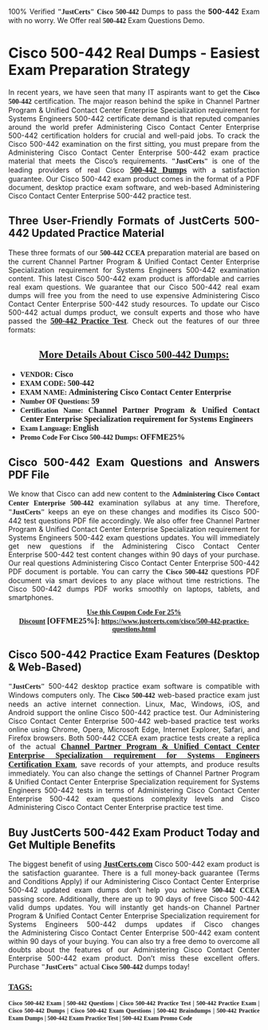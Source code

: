 <p style="text-align: justify;">100% Verified <span style="font-size:14px;"><span style="font-family:Georgia,serif;"><strong>"JustCerts"</strong></span></span> <span style="font-family:Georgia,serif;"><strong>Cisco 500-442</strong></span> Dumps to pass the <strong>500-442</strong> Exam with no worry. We Offer real <span style="font-family:Georgia,serif;"><strong>500-442</strong></span> Exam Questions Demo.</p>

<h1 style="text-align: justify;"><strong>Cisco 500-442 Real Dumps - Easiest Exam Preparation Strategy</strong></h1>

<p style="text-align: justify;">In recent years, we have seen that many IT aspirants want to get the <span style="font-family:Georgia,serif;"><strong>Cisco 500-442</strong></span> certification. The major reason behind the spike in Channel Partner Program & Unified Contact Center Enterprise Specialization requirement for Systems Engineers 500-442 certificate demand is that reputed companies around the world prefer Administering Cisco Contact Center Enterprise 500-442 certification holders for crucial and well-paid jobs. To crack the Cisco 500-442 examination on the first sitting, you must prepare from the Administering Cisco Contact Center Enterprise 500-442 exam practice material that meets the Cisco’s requirements. <span style="font-size:14px;"><span style="font-family:Georgia,serif;"><strong>"JustCerts"</strong></span></span> is one of the leading providers of real Cisco <a href="https://www.justcerts.com/cisco/500-442-practice-questions.html"><span style="font-size:16px;"><u><span style="font-family:Georgia,serif;"><strong>500-442 Dumps</strong></span></u></span></a> with a satisfaction guarantee. Our Cisco 500-442 exam product comes in the format of a PDF document, desktop practice exam software, and web-based Administering Cisco Contact Center Enterprise 500-442 practice test.</p>

<h2 style="text-align: justify;"><strong>Three User-Friendly Formats of JustCerts 500-442 Updated Practice Material</strong></h2>

<p style="text-align: justify;">These three formats of our <span style="font-family:Georgia,serif;"><strong>500-442 CCEA</strong></span> preparation material are based on the current Channel Partner Program & Unified Contact Center Enterprise Specialization requirement for Systems Engineers 500-442 examination content. This latest Cisco 500-442 exam product is affordable and carries real exam questions. We guarantee that our Cisco 500-442 real exam dumps will free you from the need to use expensive Administering Cisco Contact Center Enterprise 500-442 study resources. To update our Cisco 500-442 actual dumps product, we consult experts and those who have passed the <a href="https://www.justcerts.com/cisco/500-442-practice-questions.html"><u><span style="font-size:16px;"><span style="font-family:Georgia,serif;"><strong>500-442 Practice Test</strong></span></span></u></a>. Check out the features of our three formats:</p>

<h2 style="text-align: center;"><u><strong><span style="font-family:Georgia,serif;">More Details About Cisco 500-442 Dumps:</span></strong></u></h2>

<ul>
	<li style="text-align: justify;"><span style="font-size:14px;"><span style="font-family:Georgia,serif;"><strong>VENDOR: </strong></span></span><span style="font-size:16px;"><span style="font-family:Georgia,serif;"><strong>Cisco</strong></span></span></li>
	<li style="text-align: justify;"><span style="font-size:14px;"><span style="font-family:Georgia,serif;"><strong>EXAM CODE: </strong></span></span><span style="font-size:16px;"><span style="font-family:Georgia,serif;"><strong>500-442</strong></span></span></li>
	<li style="text-align: justify;"><span style="font-size:14px;"><span style="font-family:Georgia,serif;"><strong>EXAM NAME: </strong></span></span><span style="font-size:16px;"><span style="font-family:Georgia,serif;"><strong>Administering Cisco Contact Center Enterprise</strong></span></span></li>
	<li style="text-align: justify;"><span style="font-size:14px;"><span style="font-family:Georgia,serif;"><strong>Number OF Questions: </strong></span></span><span style="font-size:16px;"><span style="font-family:Georgia,serif;"><strong>59</strong></span></span></li>
	<li style="text-align: justify;"><span style="font-size:14px;"><span style="font-family:Georgia,serif;"><strong>Certification Name: </strong></span></span><span style="font-size:16px;"><span style="font-family:Georgia,serif;"><strong>Channel Partner Program & Unified Contact Center Enterprise Specialization requirement for Systems Engineers</strong></span></span></li>
	<li style="text-align: justify;"><span style="font-size:14px;"><span style="font-family:Georgia,serif;"><strong>Exam Language: </strong></span></span><span style="font-size:16px;"><span style="font-family:Georgia,serif;"><strong>English</strong></span></span></li>
	<li style="text-align: justify;"><span style="font-size:14px;"><span style="font-family:Georgia,serif;"><strong>Promo Code For Cisco 500-442 Dumps: </strong></span></span><span style="font-size:16px;"><span style="font-family:Georgia,serif;"><strong>OFFME25%</strong></span></span></li>
</ul>

<h2 style="text-align: justify;"><strong>Cisco 500-442 Exam Questions and Answers PDF File</strong></h2>

<p style="text-align: justify;">We know that Cisco can add new content to the <span style="font-family:Georgia,serif;"><strong>Administering Cisco Contact Center Enterprise 500-442</strong></span> examination syllabus at any time. Therefore, <span style="font-size:14px;"><span style="font-family:Georgia,serif;"><strong>"JustCerts"</strong></span></span> keeps an eye on these changes and modifies its Cisco 500-442 test questions PDF file accordingly. We also offer free Channel Partner Program & Unified Contact Center Enterprise Specialization requirement for Systems Engineers 500-442 exam questions updates. You will immediately get new questions if the Administering Cisco Contact Center Enterprise 500-442 test content changes within 90 days of your purchase. Our real questions Administering Cisco Contact Center Enterprise 500-442 PDF document is portable. You can carry the <span style="font-family:Georgia,serif;"><strong>Cisco 500-442</strong></span> questions PDF document via smart devices to any place without time restrictions. The Cisco 500-442 dumps PDF works smoothly on laptops, tablets, and smartphones.</p>

<p style="text-align: center;"><span style="font-size:14px;"><span style="font-family:Georgia,serif;"><strong><u>Use this Coupon Code For 25% Discount</u> </strong></span></span><span style="font-size:16px;"><span style="font-family:Georgia,serif;"><strong>[OFFME25%]</strong></span></span><span style="font-size:14px;"><span style="font-family:Georgia,serif;"><strong>: <u><a href="https://www.justcerts.com/cisco/500-442-practice-questions.html">https://www.justcerts.com/cisco/500-442-practice-questions.html</a></u></strong></span></span></p>

<h2 style="text-align: justify;"><strong>Cisco 500-442 Practice Exam Features (Desktop & Web-Based)</strong></h2>

<p style="text-align: justify;"><span style="font-size:14px;"><span style="font-family:Georgia,serif;"><strong>"JustCerts"</strong></span></span> 500-442 desktop practice exam software is compatible with Windows computers only. The <span style="font-family:Georgia,serif;"><strong>Cisco 500-442</strong></span> web-based practice exam just needs an active internet connection. Linux, Mac, Windows, iOS, and Android support the online Cisco 500-442 practice test. Our Administering Cisco Contact Center Enterprise 500-442 web-based practice test works online using Chrome, Opera, Microsoft Edge, Internet Explorer, Safari, and Firefox browsers. Both 500-442 CCEA exam practice tests create a replica of the actual <u><a href="https://www.justcerts.com/cisco/channel-partner-program-certification-exams.html"><span style="font-size:16px;"><span style="font-family:Georgia,serif;"><strong>Channel Partner Program & Unified Contact Center Enterprise Specialization requirement for Systems Engineers Certification Exam</strong></span></span></a></u>, save records of your attempts, and produce results immediately. You can also change the settings of Channel Partner Program & Unified Contact Center Enterprise Specialization requirement for Systems Engineers 500-442 tests in terms of Administering Cisco Contact Center Enterprise 500-442 exam questions complexity levels and Cisco Administering Cisco Contact Center Enterprise practice test time.</p>

<h2 style="text-align: justify;"><strong>Buy JustCerts 500-442 Exam Product Today and Get Multiple Benefits</strong></h2>

<p style="text-align: justify;">The biggest benefit of using <a href="https://www.justcerts.com/"><u><span style="font-size:16px;"><span style="font-family:Georgia,serif;"><strong>JustCerts.com</strong></span></span></u></a> Cisco 500-442 exam product is the satisfaction guarantee. There is a full money-back guarantee (Terms and Conditions Apply) if our Administering Cisco Contact Center Enterprise 500-442 updated exam dumps don’t help you achieve <span style="font-family:Georgia,serif;"><strong>500-442 CCEA</strong></span> passing score. Additionally, there are up to 90 days of free Cisco 500-442 valid dumps updates. You will instantly get hands-on Channel Partner Program & Unified Contact Center Enterprise Specialization requirement for Systems Engineers 500-442 dumps updates if Cisco changes the Administering Cisco Contact Center Enterprise 500-442 exam content within 90 days of your buying. You can also try a free demo to overcome all doubts about the features of our Administering Cisco Contact Center Enterprise 500-442 exam product. Don’t miss these excellent offers. Purchase <span style="font-size:14px;"><span style="font-family:Georgia,serif;"><strong>"JustCerts"</strong></span></span> actual <span style="font-family:Georgia,serif;"><strong>Cisco 500-442</strong></span> dumps today!</p>

<h3 style="text-align: justify;"><u><span style="font-size:16px;"><span style="font-family:Georgia,serif;"><strong>TAGS:</strong></span></span></u></h3>

<p style="text-align: justify;"><span style="font-size:12px;"><span style="font-family:Georgia,serif;"><strong>Cisco 500-442 Exam | 500-442 Questions | Cisco 500-442 Practice Test | 500-442 Practice Exam | Cisco 500-442 Dumps | Cisco 500-442 Exam Questions | 500-442 Braindumps | 500-442 Practice Exam Dumps | 500-442 Exam Practice Test | 500-442 Exam Promo Code </strong></span></span></p>
